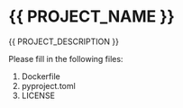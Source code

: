 # {{ PROJECT_NAME }}

{{ PROJECT_DESCRIPTION }}

Please fill in the following files:

1. Dockerfile
2. pyproject.toml
3. LICENSE
